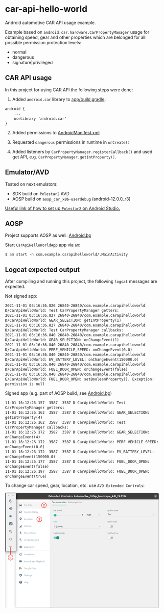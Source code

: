 # car-api-hello-world
Android automotive CAR API usage example.

Example based on `android.car.hardware.CarPropertyManager` usage for obtaining speed, gear and other properties which are belonged for all possible permission protection levels:
- normal
- dangerous
- signature|privileged

## CAR API usage
In this project for using CAR API the following steps were done:

1. Added `android.car` library to [app/build.gradle](app/build.gradle):
```
android {
    ...
    useLibrary 'android.car'
}
```
2. Added permissions to [AndroidManifest.xml](app/src/main/AndroidManifest.xml)

3. Requested `dangerous` permissions in runtime in `onCreate()`

4. Added listeners by `CarPropertyManager.registerCallback()` and used get API, e.g. `CarPropertyManager.getIntProperty()`.

## Emulator/AVD
Tested on next emulators:
- SDK build on `Polestar2` AVD 
- AOSP build on `aosp_car_x86-userdebug` (android-12.0.0_r3)

[Useful link of how to set up `Polestar2` on Android Studio.](https://stackoverflow.com/questions/57968790/android-automotive-emulator-no-system-images-installed-for-this-target/58159715#58159715)

## AOSP
Project supports AOSP as well: [Android.bp](Android.bp)

Start `CarApiHelloWorldApp` app via `am`:
```
$ am start -n com.example.carapihelloworld/.MainActivity
```

## Logcat expected output
After compiling and running this project, the following `logcat` messages are expected.

Not signed app:
```
2021-11-01 03:16:36.826 26840-26840/com.example.carapihelloworld D/CarApiHelloWorld: Test CarPropertyManager getters:
2021-11-01 03:16:36.827 26840-26840/com.example.carapihelloworld D/CarApiHelloWorld: GEAR_SELECTION: getIntProperty(1)
2021-11-01 03:16:36.827 26840-26840/com.example.carapihelloworld D/CarApiHelloWorld: Test CarPropertyManager callbacks:
2021-11-01 03:16:36.840 26840-26840/com.example.carapihelloworld D/CarApiHelloWorld: GEAR_SELECTION: onChangeEvent(1)
2021-11-01 03:16:36.840 26840-26840/com.example.carapihelloworld D/CarApiHelloWorld: PERF_VEHICLE_SPEED: onChangeEvent(0.0)
2021-11-01 03:16:36.840 26840-26840/com.example.carapihelloworld D/CarApiHelloWorld: EV_BATTERY_LEVEL: onChangeEvent(150000.0)
2021-11-01 03:16:36.840 26840-26840/com.example.carapihelloworld D/CarApiHelloWorld: FUEL_DOOR_OPEN: onChangeEvent(false)
2021-11-01 03:16:36.840 26840-26840/com.example.carapihelloworld E/CarApiHelloWorld: FUEL_DOOR_OPEN: setBooleanProperty(), Exception: permission is null
```
Signed app (e.g. part of AOSP build, see [Android.bp](Android.bp))
```
11-01 16:12:26.157  3587  3587 D CarApiHelloWorld: Test CarPropertyManager getters:
11-01 16:12:26.162  3587  3587 D CarApiHelloWorld: GEAR_SELECTION: getIntProperty(4)
11-01 16:12:26.162  3587  3587 D CarApiHelloWorld: Test CarPropertyManager callbacks:
11-01 16:12:26.172  3587  3587 D CarApiHelloWorld: GEAR_SELECTION: onChangeEvent(4)
11-01 16:12:26.172  3587  3587 D CarApiHelloWorld: PERF_VEHICLE_SPEED: onChangeEvent(0.0)
11-01 16:12:26.172  3587  3587 D CarApiHelloWorld: EV_BATTERY_LEVEL: onChangeEvent(150000.0)
11-01 16:12:26.177  3587  3587 D CarApiHelloWorld: FUEL_DOOR_OPEN: onChangeEvent(false)
11-01 16:12:26.197  3587  3587 D CarApiHelloWorld: FUEL_DOOR_OPEN: onChangeEvent(true)
```
To change car speed, gear, location, etc. use `AVD Extended Controls`:

![](doc/screenshots/ExtendedControls-CarData.png)
